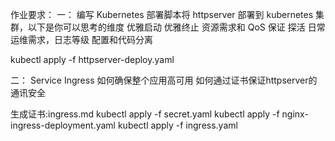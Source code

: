 作业要求：
一：
编写 Kubernetes 部署脚本将 httpserver 部署到 kubernetes 集群，以下是你可以思考的维度
优雅启动
优雅终止
资源需求和 QoS 保证
探活
日常运维需求，日志等级
配置和代码分离

kubectl apply -f httpserver-deploy.yaml

二：
Service
Ingress
如何确保整个应用高可用
如何通过证书保证httpserver的通讯安全

生成证书:ingress.md
kubectl apply -f secret.yaml kubectl apply -f nginx-ingress-deployment.yaml kubectl apply -f ingress.yaml